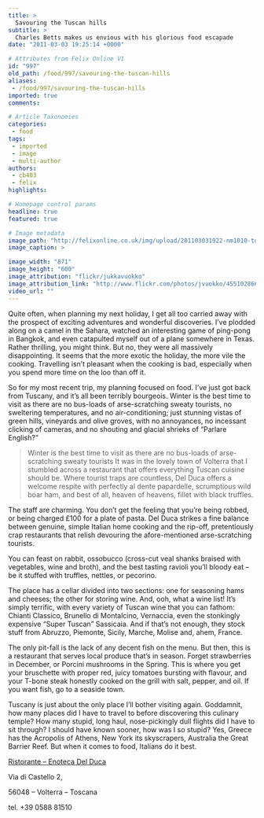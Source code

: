 ```yaml
---
title: >
  Savouring the Tuscan hills
subtitle: >
  Charles Betts makes us envious with his glorious food escapade
date: "2011-03-03 19:25:14 +0000"

# Attributes from Felix Online V1
id: "997"
old_path: /food/997/savouring-the-tuscan-hills
aliases:
 - /food/997/savouring-the-tuscan-hills
imported: true
comments:

# Article Taxonomies
categories:
 - food
tags:
 - imported
 - image
 - multi-author
authors:
 - cb403
 - felix
highlights:

# Homepage control params
headline: true
featured: true

# Image metadata
image_path: "http://felixonline.co.uk/img/upload/201103031922-nm1010-tuscanhi.jpg"
image_caption: >

image_width: "871"
image_height: "600"
image_attribution: "flickr/jukkavuokko"
image_attribution_link: "http://www.flickr.com/photos/jvuokko/455102866/in/set-72157594414352098"
video_url: ""
---
```


Quite often, when planning my next holiday, I get all too carried away with the prospect of exciting adventures and wonderful discoveries. I’ve plodded along on a camel in the Sahara, watched an interesting game of ping-pong in Bangkok, and even catapulted myself out of a plane somewhere in Texas. Rather thrilling, you might think. But no, they were all massively disappointing. It seems that the more exotic the holiday, the more vile the cooking. Travelling isn’t pleasant when the cooking is bad, especially when you spend more time on the loo than off it.

So for my most recent trip, my planning focused on food. I’ve just got back from Tuscany, and it’s all been terribly bourgeois. Winter is the best time to visit as there are no bus-loads of arse-scratching sweaty tourists, no sweltering temperatures, and no air-conditioning; just stunning vistas of green hills, vineyards and olive groves, with no annoyances, no incessant clicking of cameras, and no shouting and glacial shrieks of “Parlare English?”
> Winter is the best time to visit as there are no bus-loads of arse-scratching sweaty tourists
It was in the lovely town of Volterra that I stumbled across a restaurant that offers everything Tuscan cuisine should be. Where tourist traps are countless, Del Duca offers a welcome respite with perfectly al dente papardelle, scrumptious wild boar ham, and best of all, heaven of heavens, fillet with black truffles.

The staff are charming. You don’t get the feeling that you’re being robbed, or being charged £100 for a plate of pasta. Del Duca strikes a fine balance between genuine, simple Italian home cooking and the rip-off, pretentiously crap restaurants that relish devouring the afore-mentioned arse-scratching tourists.

You can feast on rabbit, ossobucco (cross-cut veal shanks braised with vegetables, wine and broth), and the best tasting ravioli you’ll bloody eat – be it stuffed with truffles, nettles, or pecorino.

The place has a cellar divided into two sections: one for seasoning hams and cheeses; the other for storing wine. And, ooh, what a wine list! It’s simply terrific, with every variety of Tuscan wine that you can fathom: Chianti Classico, Brunello di Montalcino, Vernaccia, even the stonkingly expensive “Super Tuscan” Sassicaia. And if that’s not enough, they stock stuff from Abruzzo, Piemonte, Sicily, Marche, Molise and, ahem, France.

The only pit-fall is the lack of any decent fish on the menu. But then, this is a restaurant that serves local produce that’s in season. Forget strawberries in December, or Porcini mushrooms in the Spring. This is where you get your bruschette with proper red, juicy tomatoes bursting with flavour, and your T-bone steak honestly cooked on the grill with salt, pepper, and oil. If you want fish, go to a seaside town.

Tuscany is just about the only place I’ll bother visiting again. Goddamnit, how many places did I have to travel to before discovering this culinary temple? How many stupid, long haul, nose-pickingly dull flights did I have to sit through? I should have known sooner, how was I so stupid? Yes, Greece has the Acropolis of Athens, New York its skyscrapers, Australia the Great Barrier Reef. But when it comes to food, Italians do it best.

[Ristorante – Enoteca Del Duca](http://www.enoteca-delduca-ristorante.it/)

Via di Castello 2,

56048 – Volterra – Toscana

tel. +39 0588 81510
